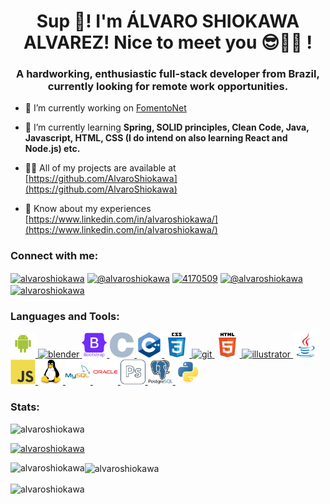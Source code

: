 <!-- Title and subtitle -->
<h1 align="center">Sup 👋! I'm ÁLVARO SHIOKAWA ALVAREZ! Nice to meet you 😎👍🏻 !</h1>
<h3 align="center">A hardworking, enthusiastic full-stack developer from Brazil, currently looking for remote work opportunities.</h3>

<!-- Basic info -->
- 🔭 I’m currently working on [FomentoNet](https://www.fomentonet.pr.gov.br/fomentonet/)

- 🌱 I’m currently learning **Spring, SOLID principles, Clean Code, Java, Javascript, HTML, CSS (I do intend on also learning React and Node.js) etc.**

- 👨‍💻 All of my projects are available at [https://github.com/AlvaroShiokawa](https://github.com/AlvaroShiokawa)

- 📄 Know about my experiences [https://www.linkedin.com/in/alvaroshiokawa/](https://www.linkedin.com/in/alvaroshiokawa/)

<!-- Social Media -->
<h3 align="left">Connect with me:</h3>
<a href="https://linkedin.com/in/alvaroshiokawa" target="blank"><img align="center" src="https://cdn.jsdelivr.net/npm/simple-icons@3.0.1/icons/linkedin.svg" alt="alvaroshiokawa" height="30" width="40" /></a>
<a href="https://dev.to/@alvaroshiokawa" target="blank"><img align="center" src="https://cdn.jsdelivr.net/npm/simple-icons@3.0.1/icons/dev-dot-to.svg" alt="@alvaroshiokawa" height="30" width="40" /></a>
<a href="https://stackoverflow.com/users/4170509" target="blank"><img align="center" src="https://cdn.jsdelivr.net/npm/simple-icons@3.0.1/icons/stackoverflow.svg" alt="4170509" height="30" width="40" /></a>
<a href="https://medium.com/@alvaroshiokawa" target="blank"><img align="center" src="https://cdn.jsdelivr.net/npm/simple-icons@3.0.1/icons/medium.svg" alt="@alvaroshiokawa" height="30" width="40" /></a>
<a href="https://www.hackerrank.com/alvaroshiokawa" target="blank"><img align="center" src="https://cdn.jsdelivr.net/npm/simple-icons@3.0.1/icons/hackerrank.svg" alt="alvaroshiokawa" height="30" width="40" /></a>
</p>

<!-- Languages and Tools -->
<h3 align="left">Languages and Tools:</h3>
<p align="left"> <a href="https://developer.android.com" target="_blank"> <img src="https://raw.githubusercontent.com/devicons/devicon/master/icons/android/android-original-wordmark.svg" alt="android" width="40" height="40"/> </a> <a href="https://www.blender.org/" target="_blank"> <img src="https://download.blender.org/branding/community/blender_community_badge_white.svg" alt="blender" width="40" height="40"/> </a> <a href="https://getbootstrap.com" target="_blank"> <img src="https://raw.githubusercontent.com/devicons/devicon/master/icons/bootstrap/bootstrap-plain-wordmark.svg" alt="bootstrap" width="40" height="40"/> </a> <a href="https://www.cprogramming.com/" target="_blank"> <img src="https://raw.githubusercontent.com/devicons/devicon/master/icons/c/c-original.svg" alt="c" width="40" height="40"/> </a> <a href="https://www.w3schools.com/cpp/" target="_blank"> <img src="https://raw.githubusercontent.com/devicons/devicon/master/icons/cplusplus/cplusplus-original.svg" alt="cplusplus" width="40" height="40"/> </a> <a href="https://www.w3schools.com/css/" target="_blank"> <img src="https://raw.githubusercontent.com/devicons/devicon/master/icons/css3/css3-original-wordmark.svg" alt="css3" width="40" height="40"/> </a> <a href="https://git-scm.com/" target="_blank"> <img src="https://www.vectorlogo.zone/logos/git-scm/git-scm-icon.svg" alt="git" width="40" height="40"/> </a> <a href="https://www.w3.org/html/" target="_blank"> <img src="https://raw.githubusercontent.com/devicons/devicon/master/icons/html5/html5-original-wordmark.svg" alt="html5" width="40" height="40"/> </a> <a href="https://www.adobe.com/in/products/illustrator.html" target="_blank"> <img src="https://www.vectorlogo.zone/logos/adobe_illustrator/adobe_illustrator-icon.svg" alt="illustrator" width="40" height="40"/> </a> <a href="https://www.java.com" target="_blank"> <img src="https://raw.githubusercontent.com/devicons/devicon/master/icons/java/java-original.svg" alt="java" width="40" height="40"/> </a> <a href="https://developer.mozilla.org/en-US/docs/Web/JavaScript" target="_blank"> <img src="https://raw.githubusercontent.com/devicons/devicon/master/icons/javascript/javascript-original.svg" alt="javascript" width="40" height="40"/> </a> <a href="https://www.linux.org/" target="_blank"> <img src="https://raw.githubusercontent.com/devicons/devicon/master/icons/linux/linux-original.svg" alt="linux" width="40" height="40"/> </a> <a href="https://www.mysql.com/" target="_blank"> <img src="https://raw.githubusercontent.com/devicons/devicon/master/icons/mysql/mysql-original-wordmark.svg" alt="mysql" width="40" height="40"/> </a> <a href="https://www.oracle.com/" target="_blank"> <img src="https://raw.githubusercontent.com/devicons/devicon/master/icons/oracle/oracle-original.svg" alt="oracle" width="40" height="40"/> </a> <a href="https://www.photoshop.com/en" target="_blank"> <img src="https://raw.githubusercontent.com/devicons/devicon/master/icons/photoshop/photoshop-line.svg" alt="photoshop" width="40" height="40"/> </a> <a href="https://www.postgresql.org" target="_blank"> <img src="https://raw.githubusercontent.com/devicons/devicon/master/icons/postgresql/postgresql-original-wordmark.svg" alt="postgresql" width="40" height="40"/> </a> <a href="https://www.python.org" target="_blank"> <img src="https://raw.githubusercontent.com/devicons/devicon/master/icons/python/python-original.svg" alt="python" width="40" height="40"/> </a> </p>

<!-- Stats -->
<h3 align="left">Stats:</h3>

<p align="left"> <img src="https://komarev.com/ghpvc/?username=alvaroshiokawa&label=Profile%20views&color=0e75b6&style=flat" alt="alvaroshiokawa" /> </p>

<p align="left"> <a href="https://github.com/ryo-ma/github-profile-trophy"><img src="https://github-profile-trophy.vercel.app/?username=alvaroshiokawa&theme=nord" alt="alvaroshiokawa" /></a> </p>

<p><img align="left" src="https://github-readme-stats.vercel.app/api/top-langs?username=alvaroshiokawa&show_icons=true&locale=en&layout=compact&theme=tokyonight" alt="alvaroshiokawa" /></p>
<p><img align="center" src="https://github-readme-stats.vercel.app/api?username=alvaroshiokawa&show_icons=true&locale=en&theme=tokyonight" alt="alvaroshiokawa" /></p>
<p><img align="center" src="https://github-readme-streak-stats.herokuapp.com/?user=alvaroshiokawa&theme=tokyonight" alt="alvaroshiokawa" /></p>
